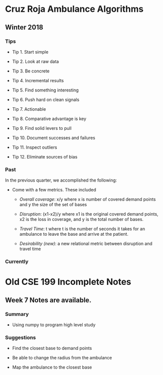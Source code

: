 # Cruz Roja Ambulance Algorithms

## Winter 2018

### Tips

- Tip 1.  Start simple

- Tip 2.  Look at raw data

- Tip 3.  Be concrete

- Tip 4.  Incremental results

- Tip 5.  Find something interesting

- Tip 6.  Push hard on clean signals

- Tip 7.  Actionable

- Tip 8.  Comparative advantage is key

- Tip 9.  Find solid levers to pull

- Tip 10. Document successes and failures

- Tip 11. Inspect outliers

- Tip 12. Eliminate sources of bias



### Past

In the previous quarter, we accomplished the following:

- Come with a few metrics. These included
	- _Overall coverage_: x/y where x is number of covered demand points 
	and y the size of the set of bases

	- _Disruption_: (x1-x2)/y where x1 is the original covered demand
	points, x2 is the loss in coverage, and y is the total number of bases. 

	- _Travel Time_: t where t is the number of seconds it takes for 
	an ambulance to leave the base and arrive at the patient.

	- _Desirability (new)_: a new relational metric between disruption and 
	travel time

### Currently



# Old CSE 199 Incomplete Notes
## Week 7 Notes are available.
### Summary 
- Using numpy to program high level study 

### Suggestions
- Find the closest base to demand points

- Be able to change the radius from the ambulance

- Map the ambulance to the closest base
